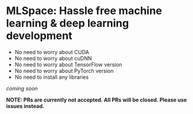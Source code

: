 # MLSpace: Hassle free machine learning & deep learning development

- No need to worry about CUDA
- No need to worry about cuDNN
- No need to worry about TensorFlow version
- No need to worry about PyTorch version
- No need to install any libraries


*coming soon*

**NOTE: PRs are currently not accepted. All PRs will be closed. Please use issues instead.**